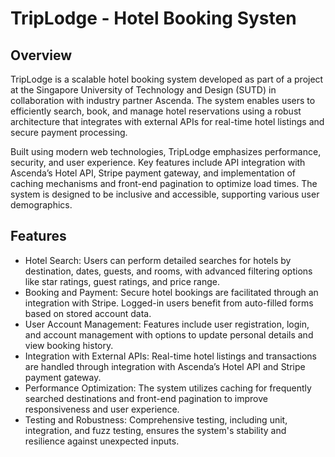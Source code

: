 # TripLodge - Hotel Booking Systen


## Overview
TripLodge is a scalable hotel booking system developed as part of a project at the Singapore University of Technology and Design (SUTD) in collaboration with industry partner Ascenda. The system enables users to efficiently search, book, and manage hotel reservations using a robust architecture that integrates with external APIs for real-time hotel listings and secure payment processing.


Built using modern web technologies, TripLodge emphasizes performance, security, and user experience. Key features include API integration with Ascenda’s Hotel API, Stripe payment gateway, and implementation of caching mechanisms and front-end pagination to optimize load times. The system is designed to be inclusive and accessible, supporting various user demographics.


## Features


- Hotel Search: Users can perform detailed searches for hotels by destination, dates, guests, and rooms, with advanced filtering options like star ratings, guest ratings, and price range.
- Booking and Payment: Secure hotel bookings are facilitated through an integration with Stripe. Logged-in users benefit from auto-filled forms based on stored account data.
- User Account Management: Features include user registration, login, and account management with options to update personal details and view booking history.
- Integration with External APIs: Real-time hotel listings and transactions are handled through integration with Ascenda’s Hotel API and Stripe payment gateway.
- Performance Optimization: The system utilizes caching for frequently searched destinations and front-end pagination to improve responsiveness and user experience.
- Testing and Robustness: Comprehensive testing, including unit, integration, and fuzz testing, ensures the system's stability and resilience against unexpected inputs.

